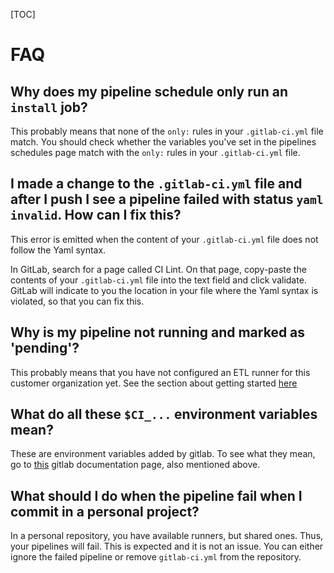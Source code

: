 [TOC]

# FAQ


## Why does my pipeline schedule only run an `install` job?

This probably means that none of the `only:` rules in your `.gitlab-ci.yml` file match. You should check whether the variables you've set in the pipelines schedules page match with the `only:` rules in your `.gitlab-ci.yml` file.


## I made a change to the `.gitlab-ci.yml` file and after I push I see a pipeline failed with status `yaml invalid`. How can I fix this?

This error is emitted when the content of your `.gitlab-ci.yml` file does not follow the Yaml syntax.

In GitLab, search for a page called CI Lint. On that page, copy-paste the contents of your `.gitlab-ci.yml` file into the text field and click validate. GitLab will indicate to you the location in your file where the Yaml syntax is violated, so that you can fix this.


## Why is my pipeline not running and marked as 'pending'?

This probably means that you have not configured an ETL runner for this customer organization yet. See the section about getting started [here](#how-to-create-a-ratt-ci-pipeline)


## What do all these `$CI_...` environment variables mean?

These are environment variables added by gitlab. To see what they mean, go to [this](https://docs.gitlab.com/ee/ci/variables/predefined_variables.html) gitlab documentation page, also mentioned above.


## What should I do when the pipeline fail when I commit in a personal project?

In a personal repository, you have available runners, but shared ones. Thus, your pipelines will fail. This is expected and it is not an issue. You can either ignore the failed pipeline or remove `gitlab-ci.yml` from the repository.
